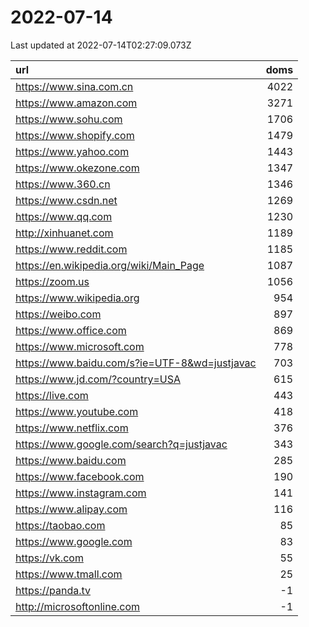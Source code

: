 # 2022-07-14

<!-- BEGIN -->
Last updated at 2022-07-14T02:27:09.073Z

url | doms
:- | -:
https://www.sina.com.cn | 4022
https://www.amazon.com | 3271
https://www.sohu.com | 1706
https://www.shopify.com | 1479
https://www.yahoo.com | 1443
https://www.okezone.com | 1347
https://www.360.cn | 1346
https://www.csdn.net | 1269
https://www.qq.com | 1230
http://xinhuanet.com | 1189
https://www.reddit.com | 1185
https://en.wikipedia.org/wiki/Main_Page | 1087
https://zoom.us | 1056
https://www.wikipedia.org | 954
https://weibo.com | 897
https://www.office.com | 869
https://www.microsoft.com | 778
https://www.baidu.com/s?ie=UTF-8&wd=justjavac | 703
https://www.jd.com/?country=USA | 615
https://live.com | 443
https://www.youtube.com | 418
https://www.netflix.com | 376
https://www.google.com/search?q=justjavac | 343
https://www.baidu.com | 285
https://www.facebook.com | 190
https://www.instagram.com | 141
https://www.alipay.com | 116
https://taobao.com | 85
https://www.google.com | 83
https://vk.com | 55
https://www.tmall.com | 25
https://panda.tv | -1
http://microsoftonline.com | -1
<!-- END -->
